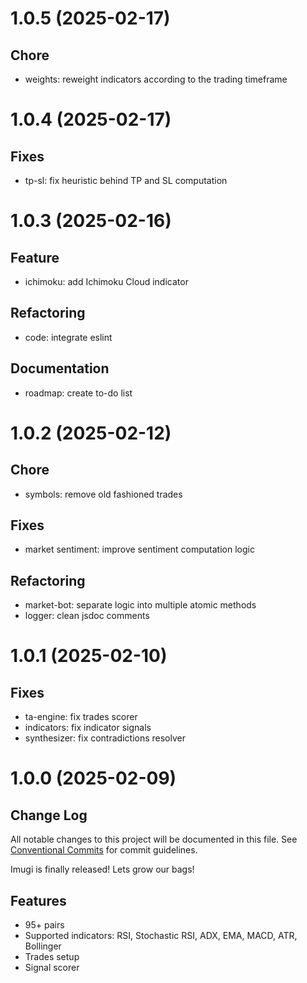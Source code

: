 <!-- markdownlint-disable no-duplicate-heading -->
# 1.0.5 (2025-02-17)

## Chore

* weights: reweight indicators according to the trading timeframe

# 1.0.4 (2025-02-17)

## Fixes

* tp-sl: fix heuristic behind TP and SL computation

# 1.0.3 (2025-02-16)

## Feature

* ichimoku: add Ichimoku Cloud indicator

## Refactoring

* code: integrate eslint

## Documentation

* roadmap: create to-do list

# 1.0.2 (2025-02-12)

## Chore

* symbols: remove old fashioned trades

## Fixes

* market sentiment: improve sentiment computation logic

## Refactoring

* market-bot: separate logic into multiple atomic methods
* logger: clean jsdoc comments

# 1.0.1 (2025-02-10)

## Fixes

* ta-engine: fix trades scorer
* indicators: fix indicator signals
* synthesizer: fix contradictions resolver

# 1.0.0 (2025-02-09)

## Change Log

All notable changes to this project will be documented in this file.
See [Conventional Commits](https://conventionalcommits.org) for commit
guidelines.

Imugi is finally released! Lets grow our bags!

## Features

* 95+ pairs
* Supported indicators: RSI, Stochastic RSI, ADX, EMA, MACD, ATR, Bollinger
* Trades setup
* Signal scorer
